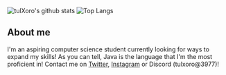
<!--
**tulXoro/tulXoro** is a ✨ _special_ ✨ repository because its `README.md` (this file) appears on your GitHub profile.

Here are some ideas to get you started:

- 🔭 I’m currently working on ...
- 🌱 I’m currently learning ...
- 👯 I’m looking to collaborate on ...
- 🤔 I’m looking for help with ...
- 💬 Ask me about ...
- 📫 How to reach me: ...
- 😄 Pronouns: ...
- ⚡ Fun fact: ...
-->

![tulXoro's github stats](https://github-readme-stats.vercel.app/api?username=tulxoro&show_icons=true&theme=tokyonight&count_private=true)
![Top Langs](https://github-readme-stats.vercel.app/api/top-langs/?username=tulxoro&theme=tokyonight&layout=compact&langs_count=6)

## About me
I'm an aspiring computer science student currently looking for ways to expand my skills! As you can tell, Java is the language that I'm the most proficient in!
Contact me on [Twitter](https://twitter.com/tim__lor), [Instagram](https://www.instagram.com/tim__lor/?hl=en) or Discord (tulxoro@3977)!


